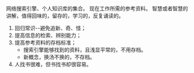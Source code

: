 网络搜索引擎、个人知识库的集合。
现在工作所需的参考资料。
智慧或者智慧的讲解，值得回味的，留存的，学习的，反复诵读的。

1. 回归常识--避免追新、奇、怪；
2. 提高信息的检索、辨别能力；
3. 提高参考资料的存档标准；
	- 搜索引擎能够找到的资料，且浅显平常的，不用存档。
	- 新概念，换汤不换的，不存档。
1. 人找书很难，但书找书却很容易。